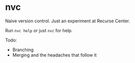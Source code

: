 # nvc

Naive version control. Just an experiment at Recurse Center.

Run `nvc help` or just `nvc` for help.

Todo:

- Branching
- Merging and the headaches that follow it
